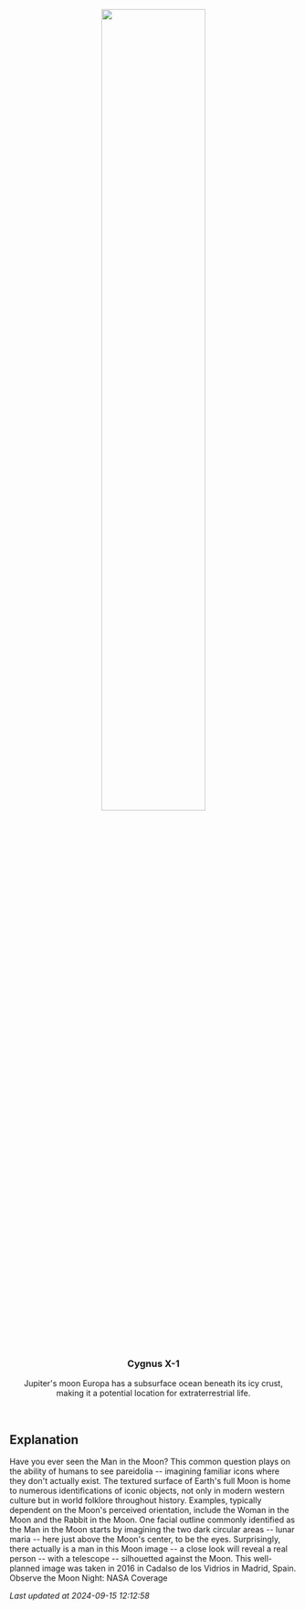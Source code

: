 <p align='center'>
    <img src='https://apod.nasa.gov/apod/image/2409/ManInMoon_Caxete_1080.jpg' width='60%' />
    <h3 align="center">Cygnus X-1</h3>
    <p align="center">Jupiter's moon Europa has a subsurface ocean beneath its icy crust, making it a potential location for extraterrestrial life.</p>
</p>
<br/>

Explanation
--
Have you ever seen the Man in the Moon? This common question plays on the ability of humans to see pareidolia -- imagining familiar icons where they don't actually exist. The textured surface of Earth's full Moon is home to numerous identifications of iconic objects, not only in modern western culture but in world folklore throughout history. Examples, typically dependent on the Moon's perceived orientation, include the Woman in the Moon and the Rabbit in the Moon. One facial outline commonly identified as the Man in the Moon starts by imagining the two dark circular areas -- lunar maria -- here just above the Moon's center, to be the eyes.  Surprisingly, there actually is a man in this Moon image -- a close look will reveal a real person -- with a telescope -- silhouetted against the Moon. This well-planned image was taken in 2016 in Cadalso de los Vidrios in Madrid, Spain.   Observe the Moon Night: NASA Coverage


*Last updated at 2024-09-15 12:12:58*
